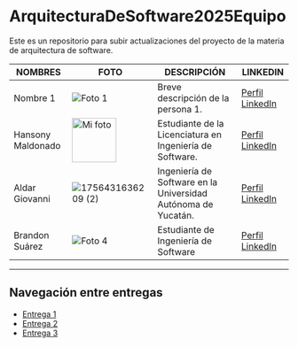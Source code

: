 # ArquitecturaDeSoftware2025Equipo
Este es un repositorio para subir actualizaciones del proyecto de la materia de arquitectura de software.

| NOMBRES                     | FOTO                                                                                          | DESCRIPCIÓN                                                                                                                                                             | LINKEDIN                                                                |
|----------------------------|-----------------------------------------------------------------------------------------------|-------------------------------------------------------------------------------------------------------------------------------------------------------------------------|-------------------------------------------------------------------------|
|Nombre 1                        | ![Foto 1]()                                                                     | Breve descripción de la persona 1.                                                                                                                                    | [Perfil LinkedIn](URL-del-perfil)                                 |
|Hansony Maldonado                           | <img src="https://media.licdn.com/dms/image/v2/D5603AQEadKDCwB-APA/profile-displayphoto-crop_800_800/B56Zj0XGWwHAAM-/0/1756446354455?e=1759363200&v=beta&t=za1Zm9Y-YNValQaghnpp9Uc-Vof5S0G1pa9VgniE8rQ) " alt="Mi foto" width="80"/>                                                                    | Estudiante de la Licenciatura en Ingeniería de Software.                                                                                                                                    | [Perfil LinkedIn](https://www.linkedin.com/in/hansony-maldonado-96569828a/)                                      |
|Aldar Giovanni                         | ![1756431636209 (2)](https://github.com/user-attachments/assets/5a939298-7156-4253-8985-6d7c63ed4915) | Ingeniería de Software en la Universidad Autónoma de Yucatán.                  | [Perfil LinkedIn](https://www.linkedin.com/in/aldar-gonzalez-a6594b217/)  |
|Brandon Suárez                            | ![Foto 4](https://media.licdn.com/dms/image/v2/D4E03AQGpT8bYnVoDrg/profile-displayphoto-shrink_100_100/profile-displayphoto-shrink_100_100/0/1706571652326?e=1759363200&v=beta&t=L5yDx7XiJSGsYRYsGWRH6kt4IdKAQM3OytoA8jWKJuw)                                                                     | Estudiante de Ingeniería de Software                                                                                                                                    | [Perfil LinkedIn](https://www.linkedin.com/in/brandon-suarez435/)                                      |




<hr>

## Navegación entre entregas

- [Entrega 1](../Entrega-1/)
- [Entrega 2](../Entrega-2/)
- [Entrega 3](../Entrega-3/)
<!--stackedit_data:
eyJoaXN0b3J5IjpbLTk2ODg1ODkyNSwxMDI5ODYyOTQwLDE1MD
I2NjU0MjQsODIwMTk1OTk4LDE3Nzg4MTk4MTIsMTM0NDUxMDY0
OCwxMDIwNDAzMzc2LC0xOTY2MTcyMzMxXX0=
-->